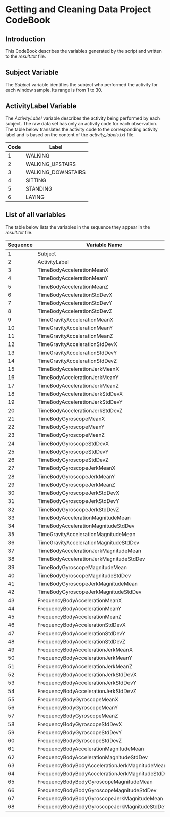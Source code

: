 # Getting and Cleaning Data Project CodeBook

## Introduction

This CodeBook describes the variables generated by the script and written to the *result.txt* file.

## Subject Variable

The *Subject* variable identifies the subject who performed the activity for each window sample. Its range is from 1 to 30.

## ActivityLabel Variable

The *ActivityLabel* variable describes the activity being performed by each subject. The raw data set has only an activity code for each observation. The table below translates the activity code to the corresponding activity label and is based on the content of the *activity_labels.txt* file.

|Code|Label|
|-------------|--------------|
| 1 | WALKING |
| 2 | WALKING_UPSTAIRS |
| 3 | WALKING_DOWNSTAIRS      |
| 4 | SITTING |
| 5 | STANDING |
| 6 | LAYING |

## List of all variables

The table below lists the variables in the sequence they appear in the *result.txt* file.

|Sequence|Variable Name|
|--------|-------------|
|1|Subject|
|2|ActivityLabel|
|3|TimeBodyAccelerationMeanX|
|4|TimeBodyAccelerationMeanY|
|5|TimeBodyAccelerationMeanZ|
|6|TimeBodyAccelerationStdDevX|
|7|TimeBodyAccelerationStdDevY|
|8|TimeBodyAccelerationStdDevZ|
|9|TimeGravityAccelerationMeanX|
|10|TimeGravityAccelerationMeanY|
|11|TimeGravityAccelerationMeanZ|
|12|TimeGravityAccelerationStdDevX|
|13|TimeGravityAccelerationStdDevY|
|14|TimeGravityAccelerationStdDevZ|
|15|TimeBodyAccelerationJerkMeanX|
|16|TimeBodyAccelerationJerkMeanY|
|17|TimeBodyAccelerationJerkMeanZ|
|18|TimeBodyAccelerationJerkStdDevX|
|19|TimeBodyAccelerationJerkStdDevY|
|20|TimeBodyAccelerationJerkStdDevZ|
|21|TimeBodyGyroscopeMeanX|
|22|TimeBodyGyroscopeMeanY|
|23|TimeBodyGyroscopeMeanZ|
|24|TimeBodyGyroscopeStdDevX|
|25|TimeBodyGyroscopeStdDevY|
|26|TimeBodyGyroscopeStdDevZ|
|27|TimeBodyGyroscopeJerkMeanX|
|28|TimeBodyGyroscopeJerkMeanY|
|29|TimeBodyGyroscopeJerkMeanZ|
|30|TimeBodyGyroscopeJerkStdDevX|
|31|TimeBodyGyroscopeJerkStdDevY|
|32|TimeBodyGyroscopeJerkStdDevZ|
|33|TimeBodyAccelerationMagnitudeMean|
|34|TimeBodyAccelerationMagnitudeStdDev|
|35|TimeGravityAccelerationMagnitudeMean|
|36|TimeGravityAccelerationMagnitudeStdDev|
|37|TimeBodyAccelerationJerkMagnitudeMean|
|38|TimeBodyAccelerationJerkMagnitudeStdDev|
|39|TimeBodyGyroscopeMagnitudeMean|
|40|TimeBodyGyroscopeMagnitudeStdDev|
|41|TimeBodyGyroscopeJerkMagnitudeMean|
|42|TimeBodyGyroscopeJerkMagnitudeStdDev|
|43|FrequencyBodyAccelerationMeanX|
|44|FrequencyBodyAccelerationMeanY|
|45|FrequencyBodyAccelerationMeanZ|
|46|FrequencyBodyAccelerationStdDevX|
|47|FrequencyBodyAccelerationStdDevY|
|48|FrequencyBodyAccelerationStdDevZ|
|49|FrequencyBodyAccelerationJerkMeanX|
|50|FrequencyBodyAccelerationJerkMeanY|
|51|FrequencyBodyAccelerationJerkMeanZ|
|52|FrequencyBodyAccelerationJerkStdDevX|
|53|FrequencyBodyAccelerationJerkStdDevY|
|54|FrequencyBodyAccelerationJerkStdDevZ|
|55|FrequencyBodyGyroscopeMeanX|
|56|FrequencyBodyGyroscopeMeanY|
|57|FrequencyBodyGyroscopeMeanZ|
|58|FrequencyBodyGyroscopeStdDevX|
|59|FrequencyBodyGyroscopeStdDevY|
|60|FrequencyBodyGyroscopeStdDevZ|
|61|FrequencyBodyAccelerationMagnitudeMean|
|62|FrequencyBodyAccelerationMagnitudeStdDev|
|63|FrequencyBodyBodyAccelerationJerkMagnitudeMean|
|64|FrequencyBodyBodyAccelerationJerkMagnitudeStdDev|
|65|FrequencyBodyBodyGyroscopeMagnitudeMean|
|66|FrequencyBodyBodyGyroscopeMagnitudeStdDev|
|67|FrequencyBodyBodyGyroscopeJerkMagnitudeMean|
|68|FrequencyBodyBodyGyroscopeJerkMagnitudeStdDev|
